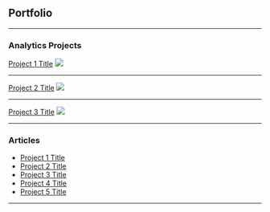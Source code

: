 ## Portfolio

---

### Analytics Projects

[Project 1 Title](pages/sample_page.md)
<img src="images/dummy_thumbnail.jpg?raw=true"/>

---
[Project 2 Title](pages/sample_page2.md)
<img src="images/dummy_thumbnail.jpg?raw=true"/>

---
[Project 3 Title](pages/sample_page3.md)
<img src="images/dummy_thumbnail.jpg?raw=true"/>

---

### Articles

- [Project 1 Title](http://example.com/)
- [Project 2 Title](http://example.com/)
- [Project 3 Title](http://example.com/)
- [Project 4 Title](http://example.com/)
- [Project 5 Title](http://example.com/)

---
